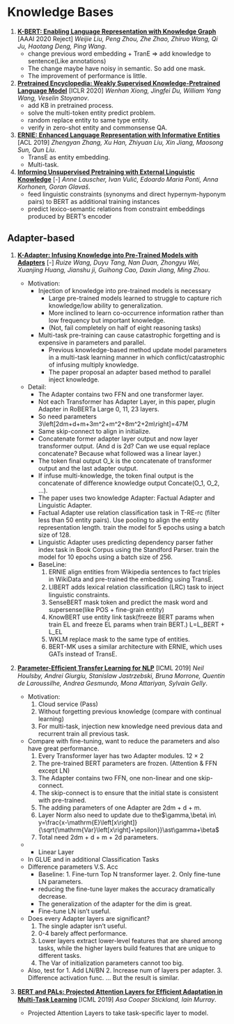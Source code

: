 # Knowledge Bases

1. [**K-BERT: Enabling Language Representation with Knowledge Graph**](https://github.com/iofu728/PaperRead/blob/master/paper/NLP/KnowledgeBases/K-BERT.pdf) [AAAI 2020 Reject] _Weijie Liu, Peng Zhou, Zhe Zhao, Zhiruo Wang, Qi Ju, Haotang Deng, Ping Wang_.
   - change previous word embedding + TranE => add knowledge to sentence(Like annotations)
   - The change maybe have noisy in semantic. So add one mask.
   - The improvement of performance is little.
2. [**Pretrained Encyclopedia: Weakly Supervised Knowledge-Pretrained Language Model**](https://github.com/iofu728/PaperRead/blob/master/paper/NLP/NER/PredictingDSusingDistantSupervisionFromSentiment.pdf) [ICLR 2020] _Wenhan Xiong, Jingfei Du, William Yang Wang, Veselin Stoyanov_.
   - add KB in pretrained process.
   - solve the multi-token entity predict problem.
   - random replace entity to same type entity.
   - verify in zero-shot entity and commonsense QA.
3. [**ERNIE: Enhanced Language Representation with Informative Entities**](https://github.com/iofu728/PaperRead/blob/master/paper/NLP/KnowledgeBases/ERNIE.pdf) [ACL 2019] _Zhengyan Zhang, Xu Han, Zhiyuan Liu, Xin Jiang, Maosong Sun, Qun Liu_.
   - TransE as entity embedding.
   - Multi-task.
4. [**Informing Unsupervised Pretraining with External Linguistic Knowledge**](https://github.com/iofu728/PaperRead/blob/master/paper/NLP/KnowledgeBases/LIBERT.pdf) [-] _Anne Lauscher, Ivan Vulić, Edoardo Maria Ponti, Anna Korhonen, Goran Glavaš_.
   - feed linguistic constraints (synonyms and direct hypernym-hyponym pairs) to BERT as additional training instances
   - predict lexico-semantic relations from constraint embeddings produced by BERT’s encoder

## Adapter-based

1. [**K-Adapter: Infusing Knowledge into Pre-Trained Models with Adapters**](https://github.com/iofu728/PaperRead/blob/master/paper/NLP/KnowledgeBases/K-Adapter.pdf) [-] _Ruize Wang, Duyu Tang, Nan Duan, Zhongyu Wei, Xuanjing Huang, Jianshu ji, Guihong Cao, Daxin Jiang, Ming Zhou_.

   - Motivation:
     - Injection of knowledge into pre-trained models is necessary
       - Large pre-trained models learned to struggle to capture rich knowledge/low ability to generalization.
       - More inclined to learn co-occurrence information rather than low frequency but important knowledge.
       - (Not, fail completely on half of eight reasoning tasks)
     - Multi-task pre-training can cause catastrophic forgetting and is expensive in parameters and parallel.
       - Previous knowledge-based method update model parameters in a multi-task learning manner in which conflict/catastrophic of infusing multiply knowledge.
       - The paper proposal an adapter based method to parallel inject knowledge.
   - Detail:
     - The Adapter contains two FFN and one transformer layer.
     - Not each Transformer has Adapter Layer, in this paper, plugin Adapter in RoBERTa Large 0, 11, 23 layers.
     - So need parameters 3\left[2dm+d+m+3m^2+m^2+8m^2+2m\right]=47M
     - Same skip-connect to align in initialize.
     - Concatenate former adapter layer output and now layer transformer output. (And d is 2d? Can we use equal replace concatenate? Because what followed was a linear layer.)
     - The token final output O_k is the concatenate of transformer output and the last adapter output.
     - If infuse multi-knowledge, the token final output is the concatenate of difference knowledge output Concate(O_1, O_2, …).
     - The paper uses two knowledge Adapter: Factual Adapter and Linguistic Adapter.
     - Factual Adapter use relation classification task in T-RE-rc (filter less than 50 entity pairs). Use pooling to align the entity representation length. train the model for 5 epochs using a batch size of 128.
     - Linguistic Adapter uses predicting dependency parser father index task in Book Corpus using the Standford Parser. train the model for 10 epochs using a batch size of 256.
     - BaseLine:
       1. ERNIE align entities from Wikipedia sentences to fact triples in WikiData and pre-trained the embedding using TransE.
       2. LIBERT adds lexical relation classiﬁcation (LRC) task to inject linguistic constraints.
       3. SenseBERT mask token and predict the mask word and supersense(like POS + fine-grain entity)
       4. KnowBERT use entity link task(freeze BERT params when train EL and freeze EL params when train BERT.) L=L_BERT + L_EL
       5. WKLM replace mask to the same type of entities.
       6. BERT-MK uses a similar architecture with ERNIE, which uses GATs instead of TransE.

2. [**Parameter-Efﬁcient Transfer Learning for NLP**](https://github.com/iofu728/PaperRead/blob/master/paper/NLP/KnowledgeBases/AdapterBert.pdf) [ICML 2019] _Neil Houlsby, Andrei Giurgiu, Stanislaw Jastrzebski, Bruna Morrone, Quentin de Laroussilhe, Andrea Gesmundo, Mona Attariyan, Sylvain Gelly_.

   - Motivation:
     1. Cloud service (Pass)
     2. Without forgetting previous knowledge (compare with continual learning)
     3. For multi-task, injection new knowledge need previous data and recurrent train all previous task.
   - Compare with fine-tuning, want to reduce the parameters and also have great performance.
     1. Every Transformer layer has two Adapter modules. 12 × 2
     2. The pre-trained BERT parameters are frozen. (Attention & FFN except LN)
     3. The Adapter contains two FFN, one non-linear and one skip-connect.
     4. The skip-connect is to ensure that the initial state is consistent with pre-trained.
     5. The adding parameters of one Adapter are 2dm + d + m.
     6. Layer Norm also need to update due to the$\gamma,\beta\ in\  y=\frac{x-\mathrm{E}\left[x\right]}{\sqrt{\mathrm{Var}\left[x\right]+\epsilon}}\ast\gamma+\beta$
     7. Total need 2dm + d + m + 2d parameters.
   - - Linear Layer
   - In GLUE and in additional Classification Tasks
   - Difference parameters V.S. Acc
     - Baseline: 1. Fine-turn Top N transformer layer. 2. Only fine-tune LN parameters.
     - reducing the fine-tune layer makes the accuracy dramatically decrease.
     - The generalization of the adapter for the dim is great.
     - Fine-tune LN isn’t useful.
   - Does every Adapter layers are significant?
     1. The single adapter isn’t useful.
     2. 0-4 barely affect performance.
     3. Lower layers extract lower-level features that are shared among tasks, while the higher layers build features that are unique to different tasks.
     4. The Var of initialization parameters cannot too big.
   - Also, test for 1. Add LN/BN 2. Increase num of layers per adapter. 3. Difference activation func. … But the result is similar.

3. [**BERT and PALs: Projected Attention Layers for Efﬁcient Adaptation in Multi-Task Learning**](https://github.com/iofu728/PaperRead/blob/master/paper/NLP/KnowledgeBases/PALs.pdf) [ICML 2019] _Asa Cooper Stickland, Iain Murray_.
   - Projected Attention Layers to take task-specific layer to model.
